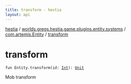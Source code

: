 ```yaml
---
title: transform - hestia
layout: api
---
```


<div class='api-docs-breadcrumbs'><a href="../../index.html">hestia</a> / <a href="../index.html">worlds.gregs.hestia.game.plugins.entity.systems</a> / <a href="index.html">com.artemis.Entity</a> / <a href="./transform.html">transform</a></div>

# transform

<div class="signature"><code><span class="keyword">fun </span><span class="identifier">Entity</span><span class="symbol">.</span><span class="identifier">transform</span><span class="symbol">(</span><span class="parameterName" id="worlds.gregs.hestia.game.plugins.entity.systems$transform(com.artemis.Entity, kotlin.Int)/id">id</span><span class="symbol">:</span>&nbsp;<a href="https://kotlinlang.org/api/latest/jvm/stdlib/kotlin/-int/index.html"><span class="identifier">Int</span></a><span class="symbol">)</span><span class="symbol">: </span><a href="https://kotlinlang.org/api/latest/jvm/stdlib/kotlin/-unit/index.html"><span class="identifier">Unit</span></a></code></div>

Mob transform

